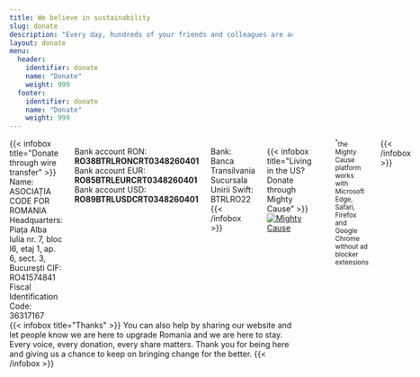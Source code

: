 ```yaml
---
title: We believe in sustainability
slug: donate
description: "Every day, hundreds of your friends and colleagues are actively working to build useful digital tools to make your life easier and to upgrade Romania to a better place to live in. Help them stay on track and continue this work."
layout: donate
menu:
  header:
    identifier: donate
    name: "Donate"
    weight: 999
  footer:
    identifier: donate
    name: "Donate"
    weight: 999
---
```


<div class="columns">
{{< infobox title="Donate through wire transfer" >}}
  Name: ASOCIAȚIA CODE FOR ROMANIA  
  Headquarters: Piața Alba Iulia nr. 7, bloc I6, etaj 1, ap. 6, sect. 3, București  
  CIF: RO41574841  
  Fiscal Identification Code: 36317167  

  Bank account RON: **RO38BTRLRONCRT0348260401**  
  Bank account EUR: **RO85BTRLEURCRT0348260401**  
  Bank account USD: **RO89BTRLUSDCRT0348260401**  

  Bank: Banca Transilvania Sucursala Unirii
  Swift: BTRLRO22
{{< /infobox >}}

{{< infobox title="Living in the US? Donate through Mighty Cause" >}}
  [![Mighty Cause](/images/mighty-cause.svg)](https://www.mightycause.com/story/Codeforromania)
  <hr>
  <small><sup>*</sup>the Mighty Cause platform works with Microsoft Edge, Safari, Firefox and Google Chrome without ad blocker extensions</small>
{{< /infobox >}}
</div>

<div class="columns">
{{< infobox title="Thanks" >}}
  You can also help by sharing our website and let people know we are here to upgrade Romania and we are here to stay. Every voice, every donation, every share matters. Thank you for being here and giving us a chance to keep on bringing change for the better.
{{< /infobox >}}
</div>
